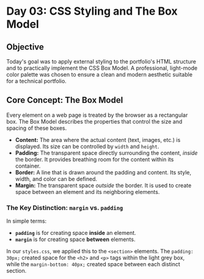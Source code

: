 # Day 03: CSS Styling and The Box Model

## Objective

Today's goal was to apply external styling to the portfolio's HTML structure and to practically implement the CSS Box Model. A professional, light-mode color palette was chosen to ensure a clean and modern aesthetic suitable for a technical portfolio.

## Core Concept: The Box Model

Every element on a web page is treated by the browser as a rectangular box. The Box Model describes the properties that control the size and spacing of these boxes.

-   **Content:** The area where the actual content (text, images, etc.) is displayed. Its size can be controlled by `width` and `height`.
-   **Padding:** The transparent space directly surrounding the content, *inside* the border. It provides breathing room for the content within its container.
-   **Border:** A line that is drawn around the padding and content. Its style, width, and color can be defined.
-   **Margin:** The transparent space *outside* the border. It is used to create space between an element and its neighboring elements.

### The Key Distinction: `margin` vs. `padding`

In simple terms:
-   **`padding`** is for creating space **inside** an element.
-   **`margin`** is for creating space **between** elements.

In our `styles.css`, we applied this to the `<section>` elements. The `padding: 30px;` created space for the `<h2>` and `<p>` tags within the light grey box, while the `margin-bottom: 40px;` created space between each distinct section.
